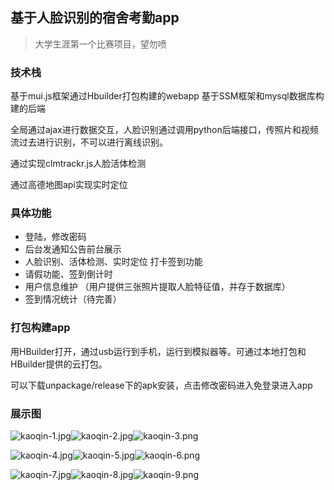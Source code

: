 ## 基于人脸识别的宿舍考勤app



> 大学生涯第一个比赛项目，望勿喷

### 技术栈
基于mui.js框架通过Hbuilder打包构建的webapp
基于SSM框架和mysql数据库构建的后端

全局通过ajax进行数据交互，人脸识别通过调用python后端接口，传照片和视频流过去进行识别，不可以进行离线识别。

通过实现clmtrackr.js人脸活体检测

通过高德地图api实现实时定位

### 具体功能

* 登陆，修改密码
* 后台发通知公告前台展示
* 人脸识别、活体检测、实时定位 打卡签到功能
* 请假功能、签到倒计时
* 用户信息维护 （用户提供三张照片提取人脸特征值，并存于数据库）
* 签到情况统计（待完善）

### 打包构建app

用HBuilder打开，通过usb运行到手机，运行到模拟器等。可通过本地打包和HBuilder提供的云打包。

可以下载unpackage/release下的apk安装，点击修改密码进入免登录进入app





### 展示图

![kaoqin-1.jpg](https://i.loli.net/2020/03/03/FeZjnUOlpxNMaiv.jpg)![kaoqin-2.jpg](https://i.loli.net/2020/03/03/6rgHPK2zFdGwVfo.jpg)![kaoqin-3.png](https://i.loli.net/2020/03/03/D8JZRAfj1GxmpTL.png)

![kaoqin-4.jpg](https://i.loli.net/2020/03/03/n83Zfj7AFdYmwvp.jpg)![kaoqin-5.jpg](https://i.loli.net/2020/03/03/bHIiFoyrZVOtDnq.jpg)![kaoqin-6.png](https://i.loli.net/2020/03/03/XFtzkeL5Mn3soDm.png)

![kaoqin-7.jpg](https://i.loli.net/2020/03/03/xsJy1AOPSBLUYod.jpg)![kaoqin-8.jpg](https://i.loli.net/2020/03/03/M9OmWD14lyRaHNd.jpg)![kaoqin-9.png](https://i.loli.net/2020/03/03/ulW2VckpvBF61fr.png)